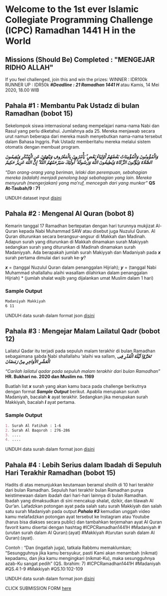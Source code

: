 # Welcome to the 1st ever Islamic Collegiate Programming Challenge (ICPC) Ramadhan 1441 H in the World


## Missions (Should Be) Completed : "MENGEJAR RIDHO ALLAH"
If you feel challenged, join this and win the prizes:
WINNER : IDR100k
RUNNER UP : IDR50k
***#Deadline : 21 Ramadhan 1441 H*** atau Kamis, 14 Mei 2020, 18.00 WIB

## Pahala #1 : Membantu Pak Ustadz di bulan Ramadhan (bobot 15)
Sekelompok siswa internasional sedang mempelajari nama-nama Nabi dan Rasul yang perlu diketahui. Jumlahnya ada 25. Mereka menjawab secara urut namun beberapa dari mereka masih menyebutkan nama-nama tersebut dalam Bahasa Inggris. Pak Ustadz memberitahu mereka melalui sistem otomatis dengan membuat program. 

***وَالْمُؤْمِنُونَ وَالْمُؤْمِنَاتُ بَعْضُهُمْ أَوْلِيَاءُ بَعْضٍ ۚ يَأْمُرُونَ بِالْمَعْرُوفِ وَيَنْهَوْنَ عَنِ الْمُنْكَرِ وَيُقِيمُونَ الصَّلَاةَ وَيُؤْتُونَ الزَّكَاةَ وَيُطِيعُونَ اللَّهَ وَرَسُولَهُ ۚ أُولَٰئِكَ 
سَيَرْحَمُهُمُ اللَّهُ ۗ إِنَّ اللَّهَ عَزِيزٌ حَكِيمٌ***

_“Dan orang-orang yang beriman, lelaki dan perempuan, sebahagian mereka (adalah) menjadi penolong bagi sebahagian yang lain. Mereka menyuruh (mengerjakan) yang ma’ruf, mencegah dari yang munkar”_ **QS At-Taubah/9 : 71**

UNDUH dataset input [disini](https://drive.google.com/open?id=1JpoA6fpAgb-ApsWbgwb1BfPdYION9KG9)

## Pahala #2 : Mengenal Al Quran (bobot 8)
Kemarin tanggal 17 Ramadhan bertepatan dengan hari turunnya mukjizat Al-Quran kepada Nabi Muhammad SAW atau disebut juga Nuzulul Quran. Al Quran diturunkan secara berangsur-angsur di Makkah dan Madinah. Adapun surah yang diturunkan di Makkah dinamakan surah Makiyyah sedangkan surah yang diturunkan di Madinah dinamakan surah Madaniyyah.
Ada berapakah jumlah surah Makiyyah dan Madaniyah pada ***x*** surah pertama dimulai dari surah ke-***y***?

***x*** = (tanggal Nuzulul Quran dalam penanggalan Hijriah);
***y*** = (tanggal Nabi Muhammad shallallahu alaihi wasallam dilahirkan dalam penanggalan Hijriah) * (jumlah shalat wajib yang dijalankan umat Muslim dalam 1 hari)
### Sample Output
```markdown
Madaniyah Makkiyah
6 11
```
UNDUH data surah dalam format json [disini](https://drive.google.com/open?id=1bGSDBbxn-T2g8KZ8Q525APkDlMebq_2Z)

## Pahala #3 : Mengejar Malam Lailatul Qadr (bobot 12)
Lailatul Qadar itu terjadi pada sepuluh malam terakhir di bulan Ramadhan sebagaimana sabda Nabi shallallahu ‘alaihi wa sallam,
***تَحَرَّوْا لَيْلَةَ الْقَدْرِ فِى الْعَشْرِ الأَوَاخِرِ مِنْ رَمَضَانَ***

_“Carilah lailatul qadar pada sepuluh malam terakhir dari bulan Ramadhan”_ **HR. Bukhari no. 2020 dan Muslim no. 1169**

Buatlah list ***x*** surah yang akan kamu baca pada challenge berikutnya dengan format ***_Sample Output_*** berikut. Apabila merupakan surah Madaniyah, bacalah ***_k_*** ayat terakhir. Sedangkan jika merupakan surah Makkiyah, bacalah ***_l_*** ayat pertama.
### Sample Output
```markdown
1. Surah Al Fatihah : 1-6
2. Surah Al Baqoroh : 276-286
3. ....
4. ....
```
UNDUH data surah dalam format json [disini](https://drive.google.com/open?id=1bGSDBbxn-T2g8KZ8Q525APkDlMebq_2Z)

## Pahala #4 : Lebih Serius dalam Ibadah di Sepuluh Hari Terakhir Ramadhan (bobot 15)
Hadits di atas menunjukkan keutamaan beramal sholih di 10 hari terakhir dari bulan Ramadhan. Sepuluh hari terakhir bulan Ramadhan punya keistimewaan dalam ibadah dari hari-hari lainnya di bulan Ramadhan. Ibadah yang dimaksudkan di sini mencakup shalat, dzikir, dan tilawah Al Qur’an.
Lafadzkan potongan ayat pada salah satu surah Makkiyah dan salah satu surah Madaniyah pada output ***Pahala #3*** kemudian unggah video kamu melafadzkan potongan ayat tersebut ke Instagram atau Youtube (harus bisa diakses secara public) dan tambahkan terjemahan ayat Al Quran favorit kamu disertai dengan hashtag #ICPCRamadhan1441H #Madaniyah #(urutan surah dalam Al Quran):(ayat) #Makkiyah #(urutan surah dalam Al Quran):(ayat).

Contoh : 
“Dan (ingatlah juga), tatkala Rabbmu memaklumkan; “Sesungguhnya jika kamu bersyukur, pasti Kami akan menambah (nikmat) kepadamu, dan jika kamu mengingkari (nikmat-Ku), maka sesungguhnya azab-Ku sangat pedih” (QS. Ibrahim: 7)
#ICPCRamadhan1441H #Madaniyah #QS.4:1-9 #Makkiyah #QS.10:102-109

UNDUH data surah dalam format json [disini](https://drive.google.com/open?id=1bGSDBbxn-T2g8KZ8Q525APkDlMebq_2Z)


CLICK SUBMISSION FORM [here](https://forms.gle/SkC9Y9sgqG7qZnS9A)
